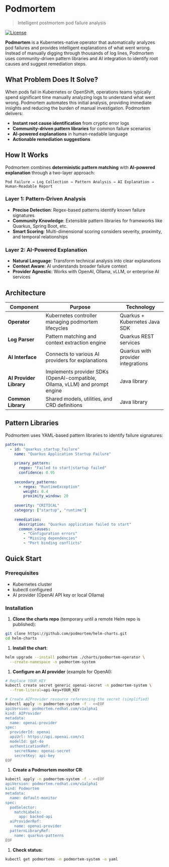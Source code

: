 # Podmortem

> Intelligent postmortem pod failure analysis

[![License](https://img.shields.io/badge/License-Apache%202.0-blue.svg)](https://opensource.org/licenses/Apache-2.0)

**Podmortem** is a Kubernetes-native operator that automatically analyzes pod failures and provides intelligent explanations of what went wrong. Instead of manually digging through thousands of log lines, Podmortem uses community-driven pattern libraries and AI integration to identify root causes and suggest remediation steps.

## What Problem Does It Solve?

When pods fail in Kubernetes or OpenShift, operations teams typically spend significant time manually analyzing logs to understand what went wrong. Podmortem automates this initial analysis, providing immediate insights and reducing the burden of manual investigation. Podmortem delivers:

- **Instant root cause identification** from cryptic error logs
- **Community-driven pattern libraries** for common failure scenarios
- **AI-powered explanations** in human-readable language
- **Actionable remediation suggestions**

## How It Works

Podmortem combines **deterministic pattern matching** with **AI-powered explanation** through a two-layer approach:

```
Pod Failure → Log Collection → Pattern Analysis → AI Explanation → Human-Readable Report
```

### Layer 1: Pattern-Driven Analysis
- **Precise Detection**: Regex-based patterns identify known failure signatures
- **Community Knowledge**: Extensible pattern libraries for frameworks like Quarkus, Spring Boot, etc.
- **Smart Scoring**: Multi-dimensional scoring considers severity, proximity, and temporal relationships

### Layer 2: AI-Powered Explanation  
- **Natural Language**: Transform technical analysis into clear explanations
- **Context Aware**: AI understands broader failure context
- **Provider Agnostic**: Works with OpenAI, Ollama, vLLM, or enterprise AI services

## Architecture

| Component | Purpose | Technology |
|-----------|---------|------------|
| **Operator** | Kubernetes controller managing podmortem lifecycles | Quarkus + Kubernetes Java SDK |
| **Log Parser** | Pattern matching and context extraction engine | Quarkus REST services |
| **AI Interface** | Connects to various AI providers for explanations | Quarkus with provider integrations |
| **AI Provider Library** | Implements provider SDKs (OpenAI-compatible, Ollama, vLLM) and prompt engine | Java library |
| **Common Library** | Shared models, utilities, and CRD definitions | Java library |

## Pattern Libraries

Podmortem uses YAML-based pattern libraries to identify failure signatures:

```yaml
patterns:
  - id: "quarkus_startup_failure"
    name: "Quarkus Application Startup Failure"
    
    primary_pattern:
      regex: "Failed to start|startup failed"
      confidence: 0.95
    
    secondary_patterns:
      - regex: "RuntimeException"
        weight: 0.4
        proximity_window: 20
    
    severity: "CRITICAL"
    category: ["startup", "runtime"]
    
    remediation:
      description: "Quarkus application failed to start"
      common_causes:
        - "Configuration errors"
        - "Missing dependencies"
        - "Port binding conflicts"
```

## Quick Start

### Prerequisites
- Kubernetes cluster
- kubectl configured
- AI provider (OpenAI API key or local Ollama)

### Installation

1. **Clone the charts repo** (temporary until a remote Helm repo is published):
```bash
git clone https://github.com/podmortem/helm-charts.git
cd helm-charts
```

1. **Install the chart**:
```bash
helm upgrade --install podmortem ./charts/podmortem-operator \
  --create-namespace -n podmortem-system
```

1. **Configure an AI provider** (example for OpenAI):
```bash
# Replace YOUR_KEY
kubectl create secret generic openai-secret -n podmortem-system \
  --from-literal=api-key=YOUR_KEY

# Create AIProvider resource referencing the secret (simplified)
kubectl apply -n podmortem-system -f - <<EOF
apiVersion: podmortem.redhat.com/v1alpha1
kind: AIProvider
metadata:
  name: openai-provider
spec:
  providerId: openai
  apiUrl: https://api.openai.com/v1
  modelId: gpt-4o
  authenticationRef:
    secretName: openai-secret
    secretKey: api-key
EOF
```

1. **Create a Podmortem monitor CR**:
```bash
kubectl apply -n podmortem-system -f - <<EOF
apiVersion: podmortem.redhat.com/v1alpha1
kind: Podmortem
metadata:
  name: default-monitor
spec:
  podSelector:
    matchLabels:
      app: backed-api
  aiProviderRef:
    name: openai-provider
  patternLibraryRef:
    name: quarkus-patterns
EOF
```

1. **Check status:**
```bash
kubectl get podmortems -n podmortem-system -o yaml
```
